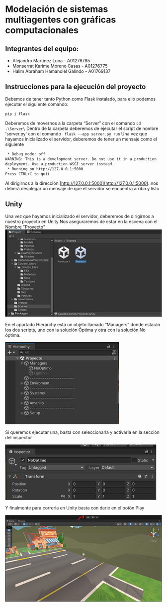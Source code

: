 # Modelación de sistemas multiagentes con gráficas computacionales

## Integrantes del equipo:

- Alejandro Martinez Luna - A01276785
- Monserrat Karime Moreno Casas - A01276775
- Halim Abraham Hamanoiel Galindo - A01769137

## Instrucciones para la ejecución del proyecto

Debemos de tener tanto Python como Flask instalado, para ello podemos ejecutar el siguiente comando:

```
pip i flask
```

Deberemos de movernos a la carpeta “Server” con el comando
`cd .\Server\`
Dentro de la carpeta deberemos de ejecutar el script de nombre 'server.py' con el comando
` flask --app server.py run`
Una vez que hayamos inicializado el servidor, deberemos de tener un mensaje como el siguiente

```* Serving Flask app 'server.py'
 * Debug mode: off
WARNING: This is a development server. Do not use it in a production deployment. Use a production WSGI server instead.
 * Running on http://127.0.0.1:5000
Press CTRL+C to quit
```

Al dirigirnos a la dirección [http://127.0.0.1:5000](http://127.0.0.1:5000). nos deberá desplegar un mensaje de que el servidor se encuentra arriba y listo

## Unity

Una vez que hayamos inicializado el servidor, deberemos de dirigirnos a nuestro proyecto en Unity
Nos aseguraremos de estar en la escena con el Nombre "Proyecto"
![Unity1](/Server/images/Unity1.png)

En el apartado Hierarchy está un objeto llamado “Managers” donde estarán los dos scripts, uno con la solución Óptima y otra con la solución No óptima.

![Unity2](/Server/images/Unity2.png)

Si queremos ejecutar una, basta con seleccionarla y activarla en la sección del inspector

![Unity3](/Server/images/Unity3.png)

Y finalmente para correrla en Unity basta con darle en el botón Play

![Unity4](/Server/images/Unity4.png)
